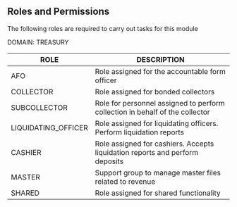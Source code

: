## Roles and Permissions

The following roles are required to carry out tasks for this module

DOMAIN: TREASURY

| ROLE                 | DESCRIPTION                                                                  |
|----------------------|------------------------------------------------------------------------------|
| AFO                  | Role assigned for the accountable form officer                               |
| COLLECTOR            | Role assigned for bonded collectors                                          |
| SUBCOLLECTOR         | Role for personnel assigned to perform collection in behalf of the collector |
| LIQUIDATING\_OFFICER | Role assigned for liquidating officers. Perform liquidation reports          |
| CASHIER              | Role assigned for cashiers. Accepts liquidation reports and perform deposits |
| MASTER               | Support group to manage master files related to revenue                      |
| SHARED               | Role assigned for shared functionality                                       |